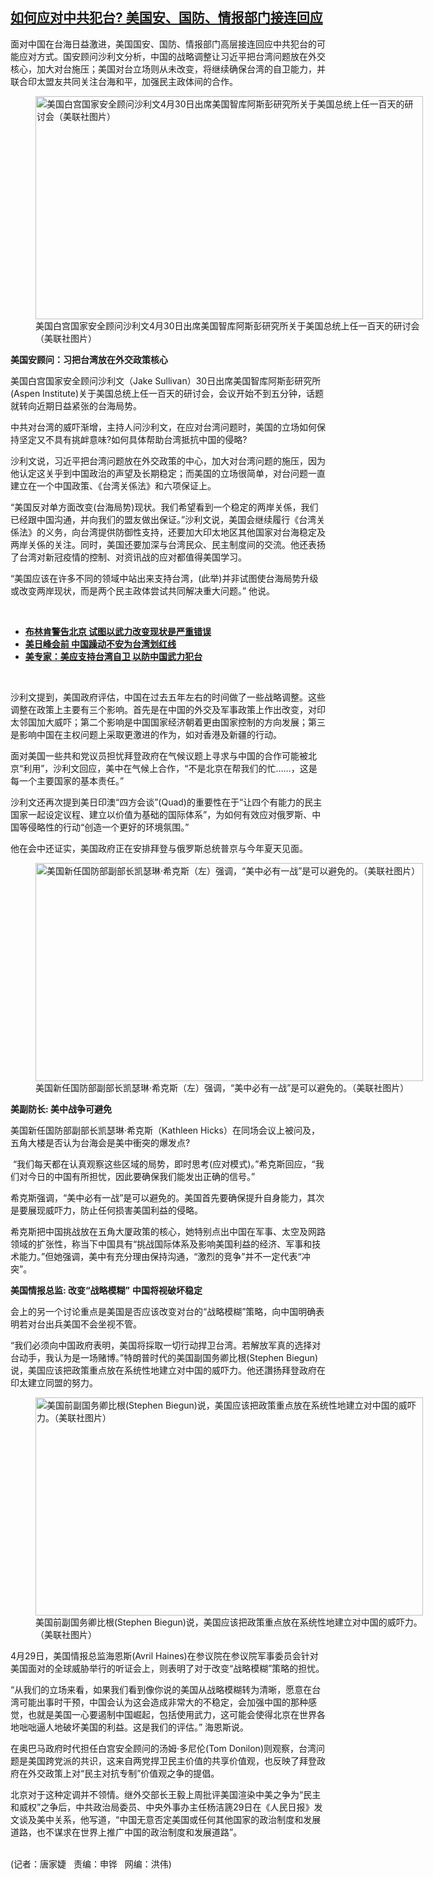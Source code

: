 <!--1619817360000-->
[如何应对中共犯台?     美国安、国防、情报部门接连回应](https://www.rfa.org/mandarin/yataibaodao/junshiwaijiao/jt-04302021102147.html)
------

<p></p><p>面对中国在台海日益激进，美国国安、国防、情报部门高层接连回应中共犯台的可能应对方式。国安顾问沙利文分析，中国的战略调整让习近平把台湾问题放在外交核心，加大对台施压；美国对台立场则从未改变，将继续确保台湾的自卫能力，并联合印太盟友共同关注台海和平，加强民主政体间的合作。</p><p><figure class="image-richtext image-inline captioned" style="width:620px;"><img alt="美国白宫国家安全顾问沙利文4月30日出席美国智库阿斯彭研究所关于美国总统上任一百天的研讨会（美联社图片）" height="357" src="https://www.rfa.org/mandarin/yataibaodao/junshiwaijiao/jt-04302021102147.html/jt0430b.jpg/@@images/d76b7bb8-1253-4652-80a1-f24591602507.jpeg" title="jt0430b.jpg" width="620"/><figcaption class="image-caption">美国白宫国家安全顾问沙利文4月30日出席美国智库阿斯彭研究所关于美国总统上任一百天的研讨会（美联社图片）</figcaption><small></small></figure></p><p><strong>美国安顾问：</strong><strong></strong><strong>习把台湾放在外交政策核心</strong></p><p>美国白宫国家安全顾问沙利文（Jake Sullivan）30日出席美国智库阿斯彭研究所(Aspen Institute)关于美国总统上任一百天的研讨会，会议开始不到五分钟，话题就转向近期日益紧张的台海局势。</p><p>中共对台湾的威吓渐增，主持人问沙利文，在应对台湾问题时，美国的立场如何保持坚定又不具有挑衅意味?如何具体帮助台湾抵抗中国的侵略?</p><p>沙利文说，习近平把台湾问题放在外交政策的中心，加大对台湾问题的施压，因为他认定这关乎到中国政治的声望及长期稳定；而美国的立场很简单，对台问题一直建立在一个中国政策、《台湾关係法》和六项保证上。</p><p>“美国反对单方面改变(台海局势)现状。我们希望看到一个稳定的两岸关係，我们已经跟中国沟通，并向我们的盟友做出保证。”沙利文说，美国会继续履行《台湾关係法》的义务，向台湾提供防御性支持，还要加大印太地区其他国家对台海稳定及两岸关係的关注。同时，美国还要加深与台湾民众、民主制度间的交流。他还表扬了台湾对新冠疫情的控制、对资讯战的应对都值得美国学习。</p><p>“美国应该在许多不同的领域中站出来支持台湾，(此举)并非试图使台海局势升级或改变两岸现状，而是两个民主政体尝试共同解决重大问题。” 他说。</p><p><br/></p><ul><li><a href="https://www.rfa.org/mandarin/yataibaodao/gangtai/hcm0412a-04122021041438.html"><strong>布林肯警告北京 试图以武力改变现状是严重错误</strong></a></li><li><strong><a href="https://www.rfa.org/mandarin/yataibaodao/gangtai/hcm0409a-04092021061031.html">美日峰会前 中国躁动不安为台湾划红线</a></strong></li><li><strong><a href="https://www.rfa.org/mandarin/yataibaodao/gangtai/cm-03102021095540.html">美专家：美应支持台湾自卫 以防中国武力犯台</a></strong></li></ul><p><br/></p><p>沙利文提到，美国政府评估，中国在过去五年左右的时间做了一些战略调整。这些调整在政策上主要有三个影响。首先是在中国的外交及军事政策上作出改变，对印太邻国加大威吓；第二个影响是中国国家经济朝着更由国家控制的方向发展；第三是影响中国在主权问题上采取更激进的作为，如对香港及新疆的行动。</p><p>面对美国一些共和党议员担忧拜登政府在气候议题上寻求与中国的合作可能被北京“利用”，沙利文回应，美中在气候上合作，“不是北京在帮我们的忙……，这是每一个主要国家的基本责任。”</p><p>沙利文还再次提到美日印澳“四方会谈”(Quad)的重要性在于“让四个有能力的民主国家一起设定议程、建立以价值为基础的国际体系”，为如何有效应对俄罗斯、中国等侵略性的行动“创造一个更好的环境氛围。”</p><p>他在会中还证实，美国政府正在安排拜登与俄罗斯总统普京与今年夏天见面。</p><p><figure class="image-richtext image-inline captioned" style="width:620px;"><img alt="美国新任国防部副部长凯瑟琳·希克斯（左）强调，“美中必有一战”是可以避免的。（美联社图片）" height="349" src="https://www.rfa.org/mandarin/yataibaodao/junshiwaijiao/jt-04302021102147.html/jt0430a.jpg/@@images/b5dc6d89-2486-474d-b97c-76ad5bed4ca7.jpeg" title="jt0430a.jpg" width="620"/><figcaption class="image-caption">美国新任国防部副部长凯瑟琳·希克斯（左）强调，“美中必有一战”是可以避免的。（美联社图片）</figcaption><small></small></figure></p><p><strong>美副防长</strong><strong>: </strong><strong>美中战争可避免</strong></p><p>美国新任国防部副部长凯瑟琳·希克斯（Kathleen Hicks）在同场会议上被问及，五角大楼是否认为台海会是美中衝突的爆发点?</p><p> “我们每天都在认真观察这些区域的局势，即时思考(应对模式)。”希克斯回应，“我们对今日的中国有所担忧，因此要确保我们能发出正确的信号。”</p><p>希克斯强调，“美中必有一战”是可以避免的。美国首先要确保提升自身能力，其次是要展现威吓力，防止任何损害美国利益的侵略。</p><p>希克斯把中国挑战放在五角大厦政策的核心，她特别点出中国在军事、太空及网路领域的扩张性，称当下中国具有“挑战国际体系及影响美国利益的经济、军事和技术能力。”但她强调，美中有充分理由保持沟通，“激烈的竞争”并不一定代表“冲突”。</p><p><strong>美国情报总监</strong><strong>: </strong><strong>改变“战略模糊”</strong> <strong>中国将视破坏稳定</strong></p><p>会上的另一个讨论重点是美国是否应该改变对台的“战略模糊”策略，向中国明确表明若对台出兵美国不会坐视不管。</p><p>“我们必须向中国政府表明，美国将採取一切行动捍卫台湾。若解放军真的选择对台动手，我认为是一场赌博。”特朗普时代的美国副国务卿比根(Stephen Biegun)说，美国应该把政策重点放在系统性地建立对中国的威吓力。他还讚扬拜登政府在印太建立同盟的努力。</p><p><figure class="image-richtext image-inline captioned" style="width:620px;"><img alt="美国前副国务卿比根(Stephen Biegun)说，美国应该把政策重点放在系统性地建立对中国的威吓力。（美联社图片）" height="349" src="https://www.rfa.org/mandarin/yataibaodao/junshiwaijiao/jt-04302021102147.html/jt0430e.jpg/@@images/d57b97f4-4df7-4fa5-bb9e-5dbf4ea8f672.jpeg" title="jt0430e.jpg" width="620"/><figcaption class="image-caption">美国前副国务卿比根(Stephen Biegun)说，美国应该把政策重点放在系统性地建立对中国的威吓力。（美联社图片）</figcaption><small></small></figure></p><p>4月29日，美国情报总监海恩斯(Avril Haines)在参议院在参议院军事委员会针对美国面对的全球威胁举行的听证会上，则表明了对于改变“战略模糊”策略的担忧。</p><p>“从我们的立场来看，如果我们看到像你说的美国从战略模糊转为清晰，愿意在台湾可能出事时干预，中国会认为这会造成非常大的不稳定，会加强中国的那种感觉，也就是美国一心要遏制中国崛起，包括使用武力，这可能会使得北京在世界各地咄咄逼人地破坏美国的利益。这是我们的评估。” 海恩斯说。</p><p>在奥巴马政府时代担任白宫安全顾问的汤姆·多尼伦(Tom Donilon)则观察，台湾问题是美国跨党派的共识，这来自两党捍卫民主价值的共享价值观，也反映了拜登政府在外交政策上对“民主对抗专制”价值观之争的提倡。</p><p>北京对于这种定调并不领情。继外交部长王毅上周批评美国渲染中美之争为“民主和威权”之争后，中共政治局委员、中央外事办主任杨洁篪29日在《人民日报》发文谈及美中关系，他写道，“中国无意否定美国或任何其他国家的政治制度和发展道路，也不谋求在世界上推广中国的政治制度和发展道路”。</p><p><br/>(记者：唐家婕   责编：申铧   网编：洪伟)</p>
